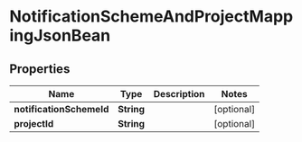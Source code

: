 # NotificationSchemeAndProjectMappingJsonBean

## Properties
Name | Type | Description | Notes
------------ | ------------- | ------------- | -------------
**notificationSchemeId** | **String** |  |  [optional]
**projectId** | **String** |  |  [optional]
